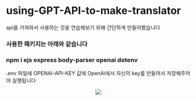 # using-GPT-API-to-make-translator 

api를 가져와서 사용하는 것을 연습해보기 위해 간단하게 만들어봤습니다 

### 사용한 패키지는 아래와 같습니다

### npm i ejs express body-parser openai dotenv

.env 파일에 OPENAI-API-KEY 값에 OpenAi에서 자신의 key를 만들어서 저장해주어야 실행됩니다

<p align="center">
  <img src="https://github.com/LeoOH5/using-GPT-API-to-make-translator/assets/126961816/4d1dad70-2b22-4163-b491-f819a3f15bff">
</p>
